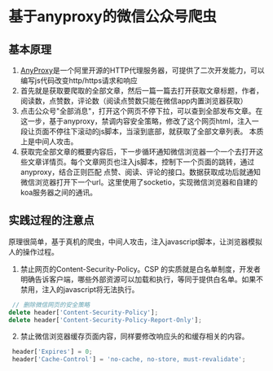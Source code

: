 # 基于anyproxy的微信公众号爬虫

## 基本原理
1. [AnyProxy](http://anyproxy.io/cn/)是一个阿里开源的HTTP代理服务器，可提供了二次开发能力，可以编写js代码改变http/https请求和响应
2. 首先就是获取要爬取的全部文章，然后一篇一篇去打开获取文章标题，作者，阅读数，点赞数，评论数（阅读点赞数只能在微信app内置浏览器获取）
3. 点击公众号"全部消息"，打开这个网页不停下拉，可以查到全部发布文章。在这一步，基于anyproxy，禁调内容安全策略，修改了这个网页html，注入一段让页面不停往下滚动的js脚本，当滚到底部，就获取了全部文章列表。 本质上是中间人攻击。
4. 获取完全部文章的概要内容后，下一步循环通知微信浏览器一个一个去打开这些文章详情页。每个文章网页也注入js脚本，控制下一个页面的跳转，通过anyproxy，结合正则匹配 点赞、阅读、评论的接口。数据获取成功后就通知微信浏览器打开下一个url。这里使用了socketio，实现微信浏览器和自建的koa服务器之间的通讯。

## 实践过程的注意点

原理很简单，基于真机的爬虫，中间人攻击，注入javascript脚本，让浏览器模拟人的操作过程。

1. 禁止网页的Content-Security-Policy。CSP 的实质就是白名单制度，开发者明确告诉客户端，哪些外部资源可以加载和执行，等同于提供白名单。如果不禁用，注入的javascript将无法执行。
``` javascript
 // 删除微信网页的安全策略
delete header['Content-Security-Policy'];
delete header['Content-Security-Policy-Report-Only'];
```

2. 禁止微信浏览器缓存页面内容，同样要修改响应头的和缓存相关的内容。
```javascript
 header['Expires'] = 0;
 header['Cache-Control'] = 'no-cache, no-store, must-revalidate';
```